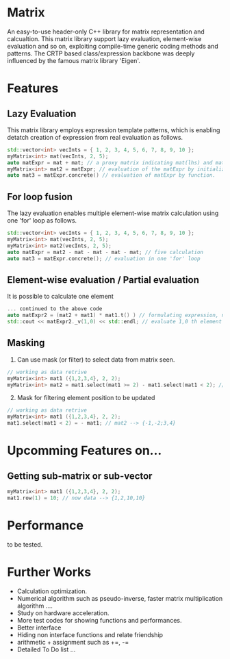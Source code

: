 # Matrix
An easy-to-use header-only C++ library for matrix representation and calcualtion.
This matrix library support lazy evaluation, element-wise evaluation and so on, exploiting compile-time generic coding methods and patterns. 
The CRTP based class/expression backbone was deeply influenced by the famous matrix library 'Eigen'. 

# Features
## Lazy Evaluation
This matrix library employs expression template patterns, which is enabling detatch creation of expression from real evaluation as follows.
```c++
std::vector<int> vecInts = { 1, 2, 3, 4, 5, 6, 7, 8, 9, 10 };
myMatrix<int> mat(vecInts, 2, 5);
auto matExpr = mat + mat; // a proxy matrix indicating mat(lhs) and mat(rhs) to be added.
myMatrix<int> mat2 = matExpr; // evaluation of the matExpr by initialization.
auto mat3 = matExpr.concrete() // evaluation of matExpr by function.
```
## For loop fusion
The lazy evaluation enables multiple element-wise matrix calculation using one 'for' loop as follows.
```c++
std::vector<int> vecInts = { 1, 2, 3, 4, 5, 6, 7, 8, 9, 10 };
myMatrix<int> mat(vecInts, 2, 5);
myMatrix<int> mat2(vecInts, 2, 5);
auto matExpr = mat2 - mat - mat - mat - mat; // five calculation
auto mat3 = matExpr.concrete(); // evaluation in one 'for' loop
```
## Element-wise evaluation / Partial evaluation
It is possible to calculate one element 
```c++
... continued to the above code
auto matExpr2 = (mat2 + mat1) * mat1.t() ) // formulating expression, not evaluated
std::cout << matExpr2._v(1,0) << std::endl; // evaluate 1,0 th element then show (the other elements are not evaluated)
```
## Masking
1. Can use mask (or filter) to select data from matrix seen.
```c++
// working as data retrive
myMatrix<int> mat1 ({1,2,3,4}, 2, 2);
myMatrix<int> mat2 = mat1.select(mat1 >= 2) - mat1.select(mat1 < 2); // mat2 --> {-1,-2;3,4}
```
2. Mask for filtering element position to be updated
```c++
// working as data retrive
myMatrix<int> mat1 ({1,2,3,4}, 2, 2);
mat1.select(mat1 < 2) = - mat1; // mat2 --> {-1,-2;3,4}
```
# Upcomming Features on...
## Getting sub-matrix or sub-vector 
```c++
myMatrix<int> mat1 ({1,2,3,4}, 2, 2);
mat1.row(1) = 10; // now data --> {1,2,10,10}
```
# Performance
to be tested.

# Further Works
* Calculation optimization. 
* Numerical algorithm such as pseudo-inverse, faster matrix multiplication algorithm ....
* Study on hardware acceleration.
* More test codes for showing functions and performances.
* Better interface
* Hiding non interface functions and relate friendship
* arithmetic + assignment such as +=, -=
* Detailed To Do list ...
